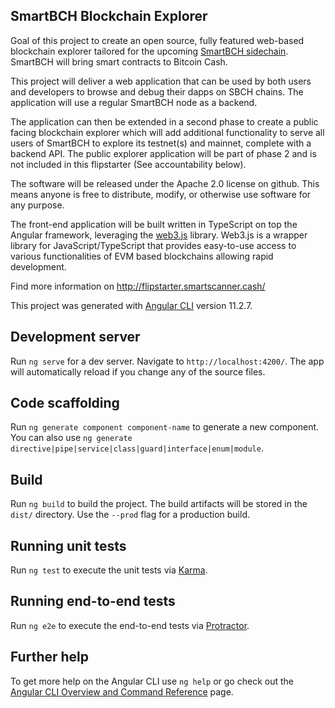 ## SmartBCH Blockchain Explorer
Goal of this project to create an open source, fully featured web-based blockchain explorer tailored for the upcoming [SmartBCH sidechain](http://www.smartbch.org). SmartBCH will bring smart contracts to Bitcoin Cash.

This project will deliver a web application that can be used by both users and developers to browse and debug their dapps on SBCH chains. The application will use a regular SmartBCH node as a backend.

The application can then be extended in a second phase to create a public facing blockchain explorer which will add additional functionality to serve all users of SmartBCH to explore its testnet(s) and mainnet, complete with a backend API. The public explorer application will be part of phase 2 and is not included in this flipstarter (See accountability below).

The software will be released under the Apache 2.0 license on github. This means anyone is free to distribute, modify, or otherwise use software for any purpose.

The front-end application will be built written in TypeScript on top the Angular framework, leveraging the [web3.js](https://web3js.readthedocs.io/en/v1.3.4/) library. Web3.js is a wrapper library for JavaScript/TypeScript that provides easy-to-use access to various functionalities of EVM based blockchains allowing rapid development.

Find more information on http://flipstarter.smartscanner.cash/


This project was generated with [Angular CLI](https://github.com/angular/angular-cli) version 11.2.7.

## Development server

Run `ng serve` for a dev server. Navigate to `http://localhost:4200/`. The app will automatically reload if you change any of the source files.

## Code scaffolding

Run `ng generate component component-name` to generate a new component. You can also use `ng generate directive|pipe|service|class|guard|interface|enum|module`.

## Build

Run `ng build` to build the project. The build artifacts will be stored in the `dist/` directory. Use the `--prod` flag for a production build.

## Running unit tests

Run `ng test` to execute the unit tests via [Karma](https://karma-runner.github.io).

## Running end-to-end tests

Run `ng e2e` to execute the end-to-end tests via [Protractor](http://www.protractortest.org/).

## Further help

To get more help on the Angular CLI use `ng help` or go check out the [Angular CLI Overview and Command Reference](https://angular.io/cli) page.
